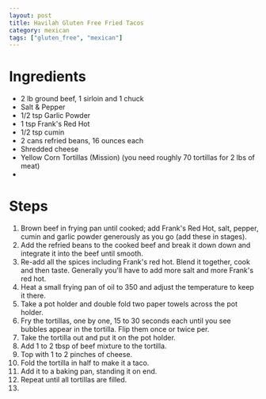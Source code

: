 ```yaml
---
layout: post
title: Havilah Gluten Free Fried Tacos
category: mexican
tags: ["gluten_free", "mexican"]
---
```


# Ingredients

* 2 lb ground beef, 1 sirloin and 1 chuck
* Salt & Pepper
* 1/2 tsp Garlic Powder
* 1 tsp Frank's Red Hot
* 1/2 tsp cumin
* 2 cans refried beans, 16 ounces each
* Shredded cheese
* Yellow Corn Tortillas (Mission) (you need roughly 70 tortillas for 2 lbs of meat)
* 
# Steps

1.  Brown beef in frying pan until cooked; add Frank's Red Hot, salt, pepper, cumin and garlic powder generously as you go (add these in stages).
2.  Add the refried beans to the cooked beef and break it down down and integrate it into the beef until smooth.
3.  Re-add all the spices including Frank's red hot.  Blend it together, cook and then taste.  Generally you'll have to add more salt and more Frank's red hot.
4. Heat a small frying pan of oil to 350 and adjust the temperature to keep it there.
5. Take a pot holder and double fold two paper towels across the pot holder.
6. Fry the tortillas, one by one, 15 to 30 seconds each until you see bubbles appear in the tortilla.  Flip them once or twice per.
7. Take the tortilla out and put it on the pot holder.  
8. Add 1 to 2 tbsp of beef mixture to the tortilla.
9. Top with 1 to 2 pinches of cheese.
10. Fold the tortilla in half to make it a taco.
11. Add it to a baking pan, standing it on end.
12. Repeat until all tortillas are filled.
13. 
